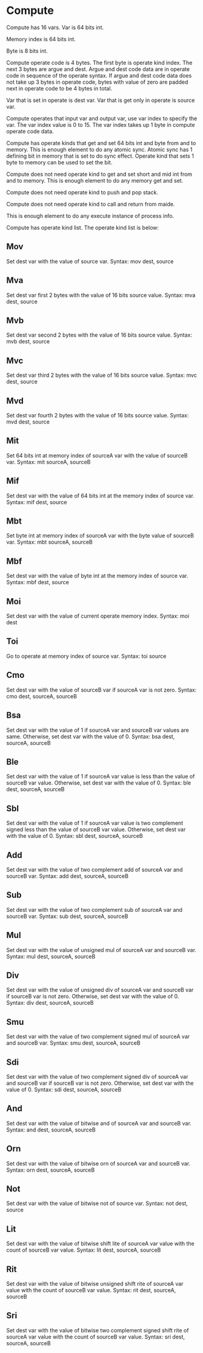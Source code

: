 # Compute
Compute has 16 vars.
Var is 64 bits int.

Memory index is 64 bits int.

Byte is 8 bits int.

Compute operate code is 4 bytes.
The first byte is operate kind index.
The next 3 bytes are argue and dest.
Argue and dest code data are in operate code in sequence of the operate syntax.
If argue and dest code data does not take up 3 bytes in operate code, 
bytes with value of zero are padded next in operate code to be 4 bytes in total.

Var that is set in operate is dest var.
Var that is get only in operate is source var.

Compute operates that input var and output var, use var index to specify the var.
The var index value is 0 to 15.
The var index takes up 1 byte in compute operate code data.

Compute has operate kinds that get and set 64 bits int and byte from and to memory.
This is enough element to do any atomic sync.
Atomic sync has 1 defining bit in memory that is set to do sync effect.
Operate kind that sets 1 byte to memory can be used to set the bit.

Compute does not need operate kind to get and set short and mid int from and to memory.
This is enough element to do any memory get and set.

Compute does not need operate kind to push and pop stack.

Compute does not need operate kind to call and return from maide.

This is enough element to do any execute instance of process info.

Compute has operate kind list.
The operate kind list is below:

## Mov
Set dest var with the value of source var.
Syntax: mov dest, source

## Mva
Set dest var first 2 bytes with the value of 16 bits source value.
Syntax: mva dest, source

## Mvb
Set dest var second 2 bytes with the value of 16 bits source value.
Syntax: mvb dest, source

## Mvc
Set dest var third 2 bytes with the value of 16 bits source value.
Syntax: mvc dest, source

## Mvd
Set dest var fourth 2 bytes with the value of 16 bits source value.
Syntax: mvd dest, source

## Mit
Set 64 bits int at memory index of sourceA var with the value of sourceB var.
Syntax: mit sourceA, sourceB

## Mif
Set dest var with the value of 64 bits int at the memory index of source var.
Syntax: mif dest, source

## Mbt
Set byte int at memory index of sourceA var with the byte value of sourceB var.
Syntax: mbt sourceA, sourceB

## Mbf
Set dest var with the value of byte int at the memory index of source var.
Syntax: mbf dest, source

## Moi
Set dest var with the value of current operate memory index.
Syntax: moi dest

## Toi
Go to operate at memory index of source var.
Syntax: toi source

## Cmo
Set dest var with the value of sourceB var if sourceA var is not zero.
Syntax: cmo dest, sourceA, sourceB

## Bsa
Set dest var with the value of 1 if sourceA var and sourceB var values are same.
Otherwise, set dest var with the value of 0.
Syntax: bsa dest, sourceA, sourceB

## Ble
Set dest var with the value of 1 if sourceA var value is less than the value of sourceB var value.
Otherwise, set dest var with the value of 0.
Syntax: ble dest, sourceA, sourceB

## Sbl
Set dest var with the value of 1 if sourceA var value is two complement signed less than the value of sourceB var value.
Otherwise, set dest var with the value of 0.
Syntax: sbl dest, sourceA, sourceB

## Add
Set dest var with the value of two complement add of sourceA var and sourceB var.
Syntax: add dest, sourceA, sourceB

## Sub
Set dest var with the value of two complement sub of sourceA var and sourceB var.
Syntax: sub dest, sourceA, sourceB

## Mul
Set dest var with the value of unsigned mul of sourceA var and sourceB var.
Syntax: mul dest, sourceA, sourceB

## Div
Set dest var with the value of unsigned div of sourceA var and sourceB var if sourceB var is not zero.
Otherwise, set dest var with the value of 0.
Syntax: div dest, sourceA, sourceB

## Smu
Set dest var with the value of two complement signed mul of sourceA var and sourceB var.
Syntax: smu dest, sourceA, sourceB

## Sdi
Set dest var with the value of two complement signed div of sourceA var and sourceB var if sourceB var is not zero.
Otherwise, set dest var with the value of 0.
Syntax: sdi dest, sourceA, sourceB

## And
Set dest var with the value of bitwise and of sourceA var and sourceB var.
Syntax: and dest, sourceA, sourceB

## Orn
Set dest var with the value of bitwise orn of sourceA var and sourceB var.
Syntax: orn dest, sourceA, sourceB

## Not
Set dest var with the value of bitwise not of source var.
Syntax: not dest, source

## Lit
Set dest var with the value of bitwise shift lite of sourceA var value with the count of sourceB var value.
Syntax: lit dest, sourceA, sourceB

## Rit
Set dest var with the value of bitwise unsigned shift rite of sourceA var value with the count of sourceB var value.
Syntax: rit dest, sourceA, sourceB

## Sri
Set dest var with the value of bitwise two complement signed shift rite of sourceA var value with the count of sourceB var value.
Syntax: sri dest, sourceA, sourceB